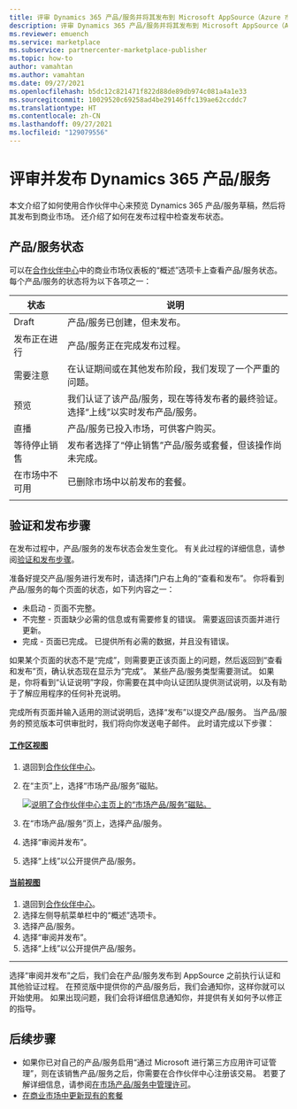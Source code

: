 ```yaml
---
title: 评审 Dynamics 365 产品/服务并将其发布到 Microsoft AppSource（Azure 市场）。
description: 评审 Dynamics 365 产品/服务并将其发布到 Microsoft AppSource（Azure 市场）。
ms.reviewer: emuench
ms.service: marketplace
ms.subservice: partnercenter-marketplace-publisher
ms.topic: how-to
author: vamahtan
ms.author: vamahtan
ms.date: 09/27/2021
ms.openlocfilehash: b5dc12c821471f822d88de89db974c081a4a1e33
ms.sourcegitcommit: 10029520c69258ad4be29146ffc139ae62ccddc7
ms.translationtype: HT
ms.contentlocale: zh-CN
ms.lasthandoff: 09/27/2021
ms.locfileid: "129079556"
---
```

# <a name="review-and-publish-a-dynamics-365-offer"></a>评审并发布 Dynamics 365 产品/服务

本文介绍了如何使用合作伙伴中心来预览 Dynamics 365 产品/服务草稿，然后将其发布到商业市场。 还介绍了如何在发布过程中检查发布状态。

## <a name="offer-status"></a>产品/服务状态

可以在[合作伙伴中心](https://partner.microsoft.com/dashboard/commercial-marketplace/overview)中的商业市场仪表板的“概述”选项卡上查看产品/服务状态。 每个产品/服务的状态将为以下各项之一：

| 状态 | 说明 |
| ------------ | ------------- |
| Draft | 产品/服务已创建，但未发布。 |
| 发布正在进行 | 产品/服务正在完成发布过程。 |
| 需要注意 | 在认证期间或在其他发布阶段，我们发现了一个严重的问题。 |
| 预览 | 我们认证了该产品/服务，现在等待发布者的最终验证。 选择“上线”以实时发布产品/服务。 |
| 直播 | 产品/服务已投入市场，可供客户购买。 |
| 等待停止销售 | 发布者选择了“停止销售”产品/服务或套餐，但该操作尚未完成。 |
| 在市场中不可用 | 已删除市场中以前发布的套餐。 |
|||

## <a name="validation-and-publishing-steps"></a>验证和发布步骤

在发布过程中，产品/服务的发布状态会发生变化。 有关此过程的详细信息，请参阅[验证和发布步骤](review-publish-offer.md#validation-and-publishing-steps)。

准备好提交产品/服务进行发布时，请选择门户右上角的“查看和发布”。 你将看到产品/服务的每个页面的状态，如下列内容之一：

- 未启动 - 页面不完整。
- 不完整 - 页面缺少必需的信息或有需要修复的错误。 需要返回该页面并进行更新。
- 完成 - 页面已完成。 已提供所有必需的数据，并且没有错误。

如果某个页面的状态不是“完成”，则需要更正该页面上的问题，然后返回到“查看和发布”页，确认状态现在显示为“完成”。 某些产品/服务类型需要测试。 如果是，你将看到“认证说明”字段，你需要在其中向认证团队提供测试说明，以及有助于了解应用程序的任何补充说明。

完成所有页面并输入适用的测试说明后，选择“发布”以提交产品/服务。 当产品/服务的预览版本可供审批时，我们将向你发送电子邮件。 此时请完成以下步骤：

#### <a name="workspaces-view"></a>[工作区视图](#tab/workspaces-view)

1. 退回到[合作伙伴中心](https://go.microsoft.com/fwlink/?linkid=2166002)。
1. 在“主页”上，选择“市场产品/服务”磁贴。

    [![说明了合作伙伴中心主页上的“市场产品/服务”磁贴。](./media/workspaces/partner-center-home.png)](./media/workspaces/partner-center-home.png#lightbox)

1. 在“市场产品/服务”页上，选择产品/服务。
1. 选择“审阅并发布”。
1. 选择“上线”以公开提供产品/服务。

#### <a name="current-view"></a>[当前视图](#tab/current-view)

1. 退回到[合作伙伴中心](https://go.microsoft.com/fwlink/?linkid=2166002)。
1. 选择左侧导航菜单栏中的“概述”选项卡。
1. 选择产品/服务。
1. 选择“审阅并发布”。
1. 选择“上线”以公开提供产品/服务。

---

选择“审阅并发布”之后，我们会在产品/服务发布到 AppSource 之前执行认证和其他验证过程。 在预览版中提供你的产品/服务后，我们会通知你，这样你就可以开始使用。 如果出现问题，我们会将详细信息通知你，并提供有关如何予以修正的指导。

## <a name="next-steps"></a>后续步骤

- 如果你已对自己的产品/服务启用“通过 Microsoft 进行第三方应用许可证管理”，则在该销售产品/服务之后，你需要在合作伙伴中心注册该交易。 若要了解详细信息，请参阅[在市场产品/服务中管理许可](/partner-center/csp-commercial-marketplace-licensing)。
- [在商业市场中更新现有的套餐](update-existing-offer.md)
